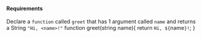 #### Requirements
Declare a `function` called `greet` that has 1 argument called `name` and returns a String `"Hi, <name>!"`
function greet(string name){
    return `Hi, ${`name`}!`;
}